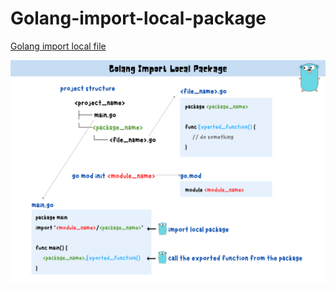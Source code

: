 # Golang-import-local-package
[Golang import local file]()

![Golang import local file summary card](https://github.com/ClaireLee22/Golang-import-local-package/blob/main/golangdemo/images/import%20local%20package.png)

